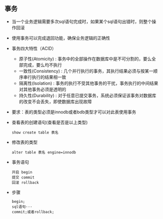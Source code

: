 ## 事务

+ 当一个业务逻辑需要多次sql语句完成时，如果某个sql语句出错时，则整个操作回滚

+ 使用事务可以完成退回功能，确保业务逻辑的正确性

+ 事务四大特性（ACID）

  + 原子性(Atomicity) : 事务中的全部操作在数据库中是不可分割的，要么全部完成，要么均不执行
  + 一致性(Consistency) : 几个并行执行的事务，其执行结果必须与按某一顺序串行执行的结果相一致
  + 隔离性(Isolation) : 事务的执行不受其他事务的干扰，事务执行的中间结果对其他事务必须是透明的
  + 持久性(Durability) : 对于任意已提交事务，系统必须保证该事务对数据库的改变不会丢失，即使数据库出现故障

+ 要求：表的类型必须是innodb或者bdb类型才可以对此表使用事务

+ 查看表的创建语句(查看是否是以上类型)

  ```
  show create table 表名
  ```

+ 修改表的类型

  ```
  alter table 表名 engine=innodb
  ```

+ 事务语句

  ```
  开启 begin
  提交 commit 
  回滚 rollback
  ```

+ 步骤

  ```
  begin;
  sql语句···
  commit;或者rollback;
  ```

  

